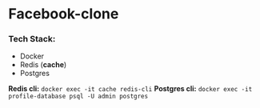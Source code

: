 # Facebook-clone

### Tech Stack:
- Docker
- Redis (**cache**)
- Postgres

**Redis cli:** ```docker exec -it cache redis-cli```
**Postgres cli:** ```docker exec -it profile-database psql -U admin postgres```